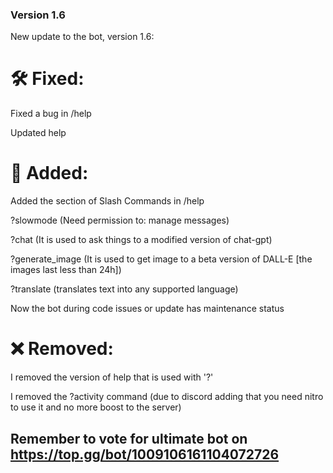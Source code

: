 ### Version 1.6

New update to the bot, version 1.6:

# 🛠️ Fixed:

Fixed a bug in /help

Updated help

# 📂 Added:

Added the section of Slash Commands in  /help

?slowmode (Need permission to: manage messages)

?chat (It is used to ask things to a modified version of chat-gpt)

?generate_image (It is used to get image to a beta version of DALL-E [the images last less than 24h])

?translate (translates text into any supported language)

Now the bot during code issues or update has maintenance status

# ❌ Removed:

I removed the version of help that is used with '?'

I removed the ?activity command (due to discord adding that you need nitro to use it and no more boost to the server)


## Remember to vote for ultimate bot on https://top.gg/bot/1009106161104072726

